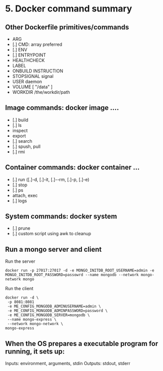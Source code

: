 # 5. Docker command summary

## Other Dockerfile primitives/commands
- ARG
- [.] CMD: array preferred
- [.] ENV
- [.] ENTRYPOINT
- HEALTHCHECK
- LABEL
- ONBUILD INSTRUCTION
- STOPSIGNAL signal
- USER daemon
- VOLUME [ "/data" ]
- WORKDIR /the/workdir/path


## Image commands: docker image ....
- [.] build
- [.] ls
- inspect
- export
- [.] search
- [.] spush, pull
- [.] rmi


## Container commands: docker container ...
- [.] run ([.]-d, [.]-it, [.]--rm, [.]-p, [.]-e)
- [.] stop
- [.] ps
- attach, exec
- [.] logs

## System commands: docker system
- [.] prune
- [.] custom script using awk to cleanup


## Run a mongo server and client
Run the server
```
docker run -p 27017:27017 -d -e MONGO_INITDB_ROOT_USERNAME=admin -e MONGO_INITDB_ROOT_PASSWORD=passowrd --name mongodb --network mongo-network mongo
```

Run the client
```
docker run -d \
 -p 8081:8081
 -e ME_CONFIG_MONGODB_ADMINUSERNAME=admin \
 -e ME_CONFIG_MONGODB_ADMINPASSWORD=password \
 -e ME_CONFIG_MONGODB_SERVER=mongodb \
 --name mongo-express \
 --network mongo-network \
mongo-express
```

## When the OS prepares a executable program for running, it sets up:
Inputs: environment, arguments, stdin
Outputs: stdout, stderr

